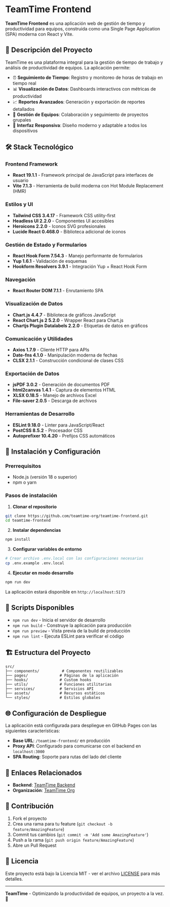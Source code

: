 # TeamTime Frontend

**TeamTime Frontend** es una aplicación web de gestión de tiempo y productividad para equipos, construida como una Single Page Application (SPA) moderna con React y Vite.

## 🚀 Descripción del Proyecto

TeamTime es una plataforma integral para la gestión de tiempo de trabajo y análisis de productividad de equipos. La aplicación permite:

- ⏰ **Seguimiento de Tiempo**: Registro y monitoreo de horas de trabajo en tiempo real
- 📊 **Visualización de Datos**: Dashboards interactivos con métricas de productividad
- 📈 **Reportes Avanzados**: Generación y exportación de reportes detallados
- 👥 **Gestión de Equipos**: Colaboración y seguimiento de proyectos grupales
- 📱 **Interfaz Responsiva**: Diseño moderno y adaptable a todos los dispositivos

## 🛠️ Stack Tecnológico

### Frontend Framework
- **React 19.1.1** - Framework principal de JavaScript para interfaces de usuario
- **Vite 7.1.3** - Herramienta de build moderna con Hot Module Replacement (HMR)

### Estilos y UI
- **Tailwind CSS 3.4.17** - Framework CSS utility-first
- **Headless UI 2.2.0** - Componentes UI accesibles
- **Heroicons 2.2.0** - Iconos SVG profesionales
- **Lucide React 0.468.0** - Biblioteca adicional de iconos

### Gestión de Estado y Formularios
- **React Hook Form 7.54.3** - Manejo performante de formularios
- **Yup 1.6.1** - Validación de esquemas
- **Hookform Resolvers 3.9.1** - Integración Yup + React Hook Form

### Navegación
- **React Router DOM 7.1.1** - Enrutamiento SPA

### Visualización de Datos
- **Chart.js 4.4.7** - Biblioteca de gráficos JavaScript
- **React Chart.js 2 5.2.0** - Wrapper React para Chart.js
- **Chartjs Plugin Datalabels 2.2.0** - Etiquetas de datos en gráficos

### Comunicación y Utilidades
- **Axios 1.7.9** - Cliente HTTP para APIs
- **Date-fns 4.1.0** - Manipulación moderna de fechas
- **CLSX 2.1.1** - Construcción condicional de clases CSS

### Exportación de Datos
- **jsPDF 3.0.2** - Generación de documentos PDF
- **html2canvas 1.4.1** - Captura de elementos HTML
- **XLSX 0.18.5** - Manejo de archivos Excel
- **File-saver 2.0.5** - Descarga de archivos

### Herramientas de Desarrollo
- **ESLint 9.18.0** - Linter para JavaScript/React
- **PostCSS 8.5.2** - Procesador CSS
- **Autoprefixer 10.4.20** - Prefijos CSS automáticos

## 🚀 Instalación y Configuración

### Prerrequisitos
- Node.js (versión 18 o superior)
- npm o yarn

### Pasos de instalación

1. **Clonar el repositorio**
```bash
git clone https://github.com/teamtime-org/teamtime-frontend.git
cd teamtime-frontend
```

2. **Instalar dependencias**
```bash
npm install
```

3. **Configurar variables de entorno**
```bash
# Crear archivo .env.local con las configuraciones necesarias
cp .env.example .env.local
```

4. **Ejecutar en modo desarrollo**
```bash
npm run dev
```

La aplicación estará disponible en `http://localhost:5173`

## 📜 Scripts Disponibles

- `npm run dev` - Inicia el servidor de desarrollo
- `npm run build` - Construye la aplicación para producción
- `npm run preview` - Vista previa de la build de producción
- `npm run lint` - Ejecuta ESLint para verificar el código

## 🏗️ Estructura del Proyecto

```
src/
├── components/          # Componentes reutilizables
├── pages/              # Páginas de la aplicación
├── hooks/              # Custom hooks
├── utils/              # Funciones utilitarias
├── services/           # Servicios API
├── assets/             # Recursos estáticos
└── styles/             # Estilos globales
```

## 🌐 Configuración de Despliegue

La aplicación está configurada para despliegue en GitHub Pages con las siguientes características:

- **Base URL**: `/teamtime-frontend/` en producción
- **Proxy API**: Configurado para comunicarse con el backend en `localhost:3000`
- **SPA Routing**: Soporte para rutas del lado del cliente

## 🔗 Enlaces Relacionados

- **Backend**: [TeamTime Backend](https://github.com/teamtime-org/teamtime-backend)
- **Organización**: [TeamTime Org](https://github.com/teamtime-org)

## 🤝 Contribución

1. Fork el proyecto
2. Crea una rama para tu feature (`git checkout -b feature/AmazingFeature`)
3. Commit tus cambios (`git commit -m 'Add some AmazingFeature'`)
4. Push a la rama (`git push origin feature/AmazingFeature`)
5. Abre un Pull Request

## 📄 Licencia

Este proyecto está bajo la Licencia MIT - ver el archivo [LICENSE](LICENSE) para más detalles.

---

**TeamTime** - Optimizando la productividad de equipos, un proyecto a la vez. 🚀